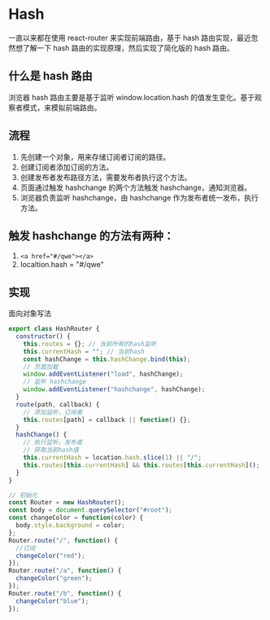 # Hash

一直以来都在使用 react-router 来实现前端路由，基于 hash 路由实现，最近忽然想了解一下 hash 路由的实现原理，然后实现了简化版的 hash 路由。

## 什么是 hash 路由

浏览器 hash 路由主要是基于监听 window.location.hash 的值发生变化。基于观察者模式，来模拟前端路由。

## 流程

1. 先创建一个对象，用来存储订阅者订阅的路径。
2. 创建订阅者添加订阅的方法。
3. 创建发布者发布路径方法，需要发布者执行这个方法。
4. 页面通过触发 hashchange 的两个方法触发 hashchange，通知浏览器。
5. 浏览器负责监听 hashchange，由 hashchange 作为发布者统一发布，执行方法。

## 触发 hashchange 的方法有两种：

1. `<a href="#/qwe"></a>`
2. localtion.hash = "#/qwe"

## 实现

面向对象写法

```javascript
export class HashRouter {
  constructor() {
    this.routes = {}; // 当前所有的hash监听
    this.currentHash = ""; // 当前hash
    const hashChange = this.hashChange.bind(this);
    // 页面加载
    window.addEventListener("load", hashChange);
    // 监听 hashchange
    window.addEventListener("hashchange", hashChange);
  }
  route(path, callback) {
    // 添加监听，订阅者
    this.routes[path] = callback || function() {};
  }
  hashChange() {
    // 执行监听，发布者
    // 获取当前hash值
    this.currentHash = location.hash.slice(1) || "/";
    this.routes[this.currentHash] && this.routes[this.currentHash]();
  }
}

// 初始化
const Router = new HashRouter();
const body = document.querySelector("#root");
const changeColor = function(color) {
  body.style.background = color;
};
Router.route("/", function() {
  //订阅
  changeColor("red");
});
Router.route("/a", function() {
  changeColor("green");
});
Router.route("/b", function() {
  changeColor("blue");
});
```
